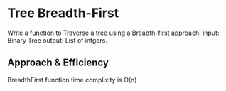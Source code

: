 # Tree Breadth-First
Write a function to Traverse a tree using a Breadth-first approach. input: Binary Tree output: List of intgers.

## Approach & Efficiency
BreadthFirst function time complixity is O(n)